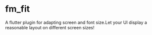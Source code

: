 # fm_fit
A flutter plugin for adapting screen and font size.Let your UI display a reasonable layout on different screen sizes!
